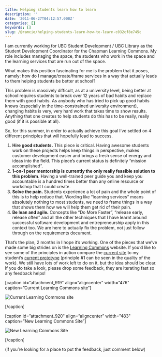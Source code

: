 ```yaml
---
title: Helping students learn how to learn
description: ''
date: '2011-06-27T04:12:57.000Z'
categories: []
keywords: []
slug: /@ramcio/helping-students-learn-how-to-learn-c032cf8e745c
---
```


I am currently working for UBC Student Development / UBC Library as the Student Development Coordinator for the Chapman Learning Commons. My role includes managing the space, the students who work in the space and the learning services that are run out of the space.

What makes this position fascinating for me is the problem that it poses, namely: how do I manage/create/frame services in a way that actually leads to them helping students be better at school?

This problem is massively difficult, as at a university level, being better at school requires students to break over 12 years of bad habits and replace them with good habits. As anybody who has tried to pick up good habits knows (especially in the time-constrained university environment), changing habits is very, very hard work that takes time to show results. Anything that one creates to help students do this has to be really, really good (if it is possible at all).

So, for this summer, in order to actually achieve this goal I’ve settled on 4 different principles that will hopefully lead to success.

1.  **Hire good students.** This piece is critical. Having awesome students work on these projects helps keep things in perspective, makes customer development easier and brings a fresh sense of energy and ideas into the field. This piece’s current status is definitely “mission accomplished”.
2.  **1-on-1 peer mentorship is currently the only really feasible solution to this problem.** Having a well-trained peer guide you and keep you accountable is a hundred times better than any online resource or workshop that I could create.
3.  **Solve the pain.** Students experience a lot of pain and the whole point of this is to help reduce that. Wording like “learning services” means absolutely nothing to most students, we need to frame things in a way that shows them how we will help them get rid of their pain.
4.  **Be lean and agile.** Concepts like “Do More Faster”, “release early, release often” and all the other techniques that I have learnt around successful software development and entrepreneurship apply in this context too. We are here to actually fix the problem, not just follow through on the requirements document.

That’s the plan, 2 months in I hope it’s working. One of the pieces that we’ve made some big strides on is the [Learning Commons](http://learningcommons.ubc.ca) website. If you’d like to see some of the principles in action compare the [current site](http://learningcommons.ubc.ca "Learning Commons") to my student’s [current prototype](http://learningcommons-redesign.sites.olt.ubc.ca/ "prototype") (principle #1 can be seen in the quality of the work). We still have lots of work left to do on it, but the idea should be clear. If you do take a look, please drop some feedback, they are iterating fast so any feedback helps!

\[caption id=”attachment\_919" align=”aligncenter” width=”476" caption=”Current Learning Commons site”\]

![Current Learning Commons site](https://cdn-images-1.medium.com/max/800/0*WVeZ-V9BGsAFqTHA.png)

\[/caption\]

\[caption id=”attachment\_920" align=”aligncenter” width=”483" caption=”New Learning Commons Site”\]

![New Learning Commons Site](https://cdn-images-1.medium.com/max/800/0*KCL69z4Md7v7C1D-.png)

\[/caption\]

(if you’re looking for a place to put the feedback, just comment below)